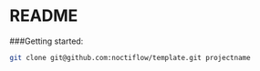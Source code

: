 # README

###Getting started:

```bash
git clone git@github.com:noctiflow/template.git projectname
```
